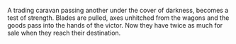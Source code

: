 A trading caravan passing another under the cover of darkness, becomes a test of strength. Blades are pulled, axes unhitched from the wagons and the goods pass into the hands of the victor. Now they have twice as much for sale when they reach their destination.